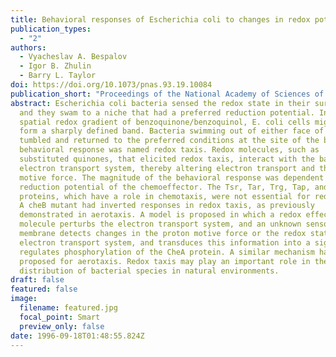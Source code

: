 ```yaml
---
title: Behavioral responses of Escherichia coli to changes in redox potential
publication_types:
  - "2"
authors:
  - Vyacheslav A. Bespalov
  - Igor B. Zhulin
  - Barry L. Taylor
doi: https://doi.org/10.1073/pnas.93.19.10084
publication_short: "Proceedings of the National Academy of Sciences of the USA 93: 10084-10089"
abstract: Escherichia coli bacteria sensed the redox state in their surroundings
  and they swam to a niche that had a preferred reduction potential. In a
  spatial redox gradient of benzoquinone/benzoquinol, E. coli cells migrated to
  form a sharply defined band. Bacteria swimming out of either face of the band
  tumbled and returned to the preferred conditions at the site of the band. This
  behavioral response was named redox taxis. Redox molecules, such as
  substituted quinones, that elicited redox taxis, interact with the bacterial
  electron transport system, thereby altering electron transport and the proton
  motive force. The magnitude of the behavioral response was dependent on the
  reduction potential of the chemoeffector. The Tsr, Tar, Trg, Tap, and CheR
  proteins, which have a role in chemotaxis, were not essential for redox taxis.
  A cheB mutant had inverted responses in redox taxis, as previously
  demonstrated in aerotaxis. A model is proposed in which a redox effector
  molecule perturbs the electron transport system, and an unknown sensor in the
  membrane detects changes in the proton motive force or the redox status of the
  electron transport system, and transduces this information into a signal that
  regulates phosphorylation of the CheA protein. A similar mechanism has been
  proposed for aerotaxis. Redox taxis may play an important role in the
  distribution of bacterial species in natural environments.
draft: false
featured: false
image:
  filename: featured.jpg
  focal_point: Smart
  preview_only: false
date: 1996-09-18T01:48:55.824Z
---
```

